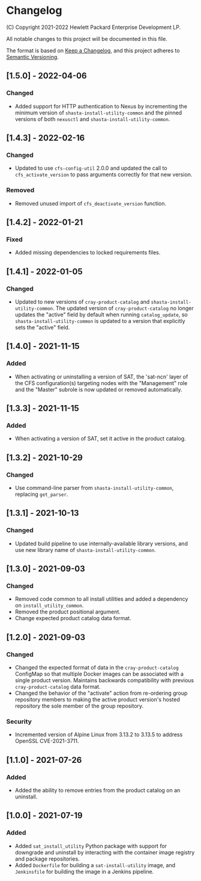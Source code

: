 # Changelog

(C) Copyright 2021-2022 Hewlett Packard Enterprise Development LP.

All notable changes to this project will be documented in this file.

The format is based on [Keep a Changelog](https://keepachangelog.com/en/1.0.0/),
and this project adheres to [Semantic Versioning](https://semver.org/spec/v2.0.0.html).

## [1.5.0] - 2022-04-06

### Changed

- Added support for HTTP authentication to Nexus by incrementing the minimum version
  of ``shasta-install-utility-common`` and the pinned versions of both ``nexusctl`` and
  ``shasta-install-utility-common``.

## [1.4.3] - 2022-02-16

### Changed

- Updated to use ``cfs-config-util`` 2.0.0 and updated the call to
  ``cfs_activate_version`` to pass arguments correctly for that new version.

### Removed

- Removed unused import of ``cfs_deactivate_version`` function.

## [1.4.2] - 2022-01-21

### Fixed

- Added missing dependencies to locked requirements files.

## [1.4.1] - 2022-01-05

### Changed

- Updated to new versions of ``cray-product-catalog`` and ``shasta-install-utility-common``.
  The updated version of ``cray-product-catalog`` no longer updates the "active" field
  by default when running ``catalog_update``, so ``shasta-install-utility-common`` is updated
  to a version that explicitly sets the "active" field.

## [1.4.0] - 2021-11-15

### Added

- When activating or uninstalling a version of SAT, the 'sat-ncn' layer of the
  CFS configuration(s) targeting nodes with the "Management" role and the
  "Master" subrole is now updated or removed automatically.

## [1.3.3] - 2021-11-15

### Added

- When activating a version of SAT, set it active in the product catalog.

## [1.3.2] - 2021-10-29

### Changed

- Use command-line parser from ``shasta-install-utility-common``,
  replacing ``get_parser``.

## [1.3.1] - 2021-10-13

### Changed

- Updated build pipeline to use internally-available library versions,
  and use new library name of ``shasta-install-utility-common``.

## [1.3.0] - 2021-09-03

### Changed

- Removed code common to all install utilities and added a dependency on
 ``install_utility_common``.
- Removed the product positional argument.
- Change expected product catalog data format.

## [1.2.0] - 2021-09-03

### Changed

- Changed the expected format of data in the ``cray-product-catalog`` ConfigMap
  so that multiple Docker images can be associated with a single product
  version. Maintains backwards compatibility with previous ``cray-product-catalog``
  data format.
- Changed the behavior of the "activate" action from re-ordering group
  repository members to making the active product version's hosted repository
  the sole member of the group repository.

### Security

- Incremented version of Alpine Linux from 3.13.2 to 3.13.5 
  to address OpenSSL CVE-2021-3711.

## [1.1.0] - 2021-07-26

### Added

- Added the ability to remove entries from the product catalog on an uninstall.

## [1.0.0] - 2021-07-19

### Added

- Added ``sat_install_utility`` Python package with support for downgrade and
  uninstall by interacting with the container image registry and package
  repositories.
- Added ``Dockerfile`` for building a ``sat-install-utility`` image, and
  ``Jenkinsfile`` for building the image in a Jenkins pipeline.

